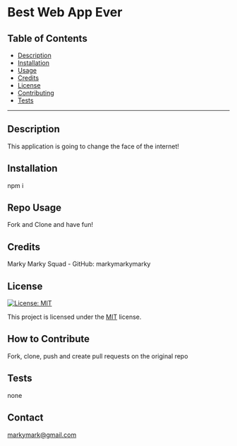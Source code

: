 # Best Web App Ever

  ## Table of Contents
- [Description](#description)
- [Installation](#installation)
- [Usage](#repo-usage)
- [Credits](#credits)
- [License](#license)
- [Contributing](#how-to-contribute)
- [Tests](#tests)

---------

  ## Description
  This application is going to change the face of the internet!
  
  
  
  ## Installation
  npm i
  
  
  ## Repo Usage
  Fork and Clone and have fun!
  
  
  
  ## Credits
  Marky Marky Squad - GitHub: markymarkymarky
  
  ## License

[![License: MIT](https://img.shields.io/badge/License-MIT-yellow.svg)](https://opensource.org/licenses/MIT)

This project is licensed under the [MIT](https://opensource.org/licenses/MIT) license.
  
  
  ## How to Contribute
  Fork, clone, push and create pull requests on the original repo
  
  
  ## Tests
  none
  
  ## Contact
  markymark@gmail.com
  